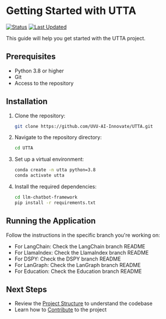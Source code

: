 # Getting Started with UTTA

[![Status](https://img.shields.io/badge/status-complete-green.svg)]() 
[![Last Updated](https://img.shields.io/badge/last%20updated-April%202024-blue.svg)]()

This guide will help you get started with the UTTA project.

## Prerequisites

- Python 3.8 or higher
- Git
- Access to the repository

## Installation

1. Clone the repository:
   ```bash
   git clone https://github.com/UVU-AI-Innovate/UTTA.git
   ```

2. Navigate to the repository directory:
   ```bash
   cd UTTA
   ```

3. Set up a virtual environment:
   ```bash
   conda create -n utta python=3.8
   conda activate utta
   ```

4. Install the required dependencies:
   ```bash
   cd llm-chatbot-framework
   pip install -r requirements.txt
   ```

## Running the Application

Follow the instructions in the specific branch you're working on:

- For LangChain: Check the LangChain branch README
- For LlamaIndex: Check the LlamaIndex branch README
- For DSPY: Check the DSPY branch README
- For LanGraph: Check the LanGraph branch README
- For Education: Check the Education branch README

## Next Steps

- Review the [Project Structure](Project-Structure) to understand the codebase
- Learn how to [Contribute](Contributing) to the project 